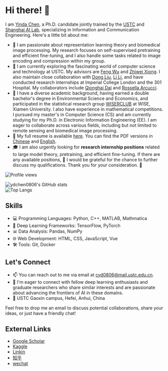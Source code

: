 # Hi there! 👋

I am [Yinda Chen](https://ydchen0806.github.io/), a Ph.D. candidate jointly trained by the [USTC](https://sist.ustc.edu.cn/main.htm) and [Shanghai AI Lab](https://www.shlab.org.cn/), specializing in Information and Communication Engineering. Here's a little bit about me:


- 👀 I am passionate about representation learning theory and biomedical image processing. My research focuses on self-supervised pretraining and efficient fine-tuning, and I also handle some tasks related to image encoding and compression within my group.
- 🌱 I am currently exploring the fascinating world of computer science and technology at USTC. My advisors are [Feng Wu](https://scholar.google.com/citations?user=5bInRDEAAAAJ&hl=en) and [Zhiwei Xiong](https://scholar.google.com/citations?user=Snl0HPEAAAAJ&hl=en&oi=ao). I also maintain close collaboration with [Dong Liu](https://scholar.google.com/citations?user=lOWByxoAAAAJ&hl=en), [Li Li](https://scholar.google.com/citations?user=dEm6VKAAAAAJ&hl=en), and have conducted research internships at Imperial College London and the 301 Hospital. My collaborators include [Qionghai Dai](https://scholar.google.com/citations?user=CHAajY4AAAAJ&hl=en&oi=ao) and [Rossella Arcucci](https://scholar.google.com/citations?user=oxy2ZQoAAAAJ&hl=en).
- 💞️ I have a diverse academic background, having earned a double bachelor's degree in Environmental Science and Economics, and participated in the statistical research group [WISERCLUB](https://github.com/wise-r) at WISE, Xiamen University. I also have experience in mathematical competitions. I pursued my master's in Computer Science (CS) and am currently studying for my Ph.D. in Electronic Information Engineering (EE). I am eager to collaborate across various fields, including but not limited to remote sensing and biomedical image processing.
- 📄 My full resume is available [here](https://ydchen0806.github.io/). You can find the PDF versions in [Chinese](https://github.com/ydchen0806/ydchen0806/blob/main/cyd_resume_CN.pdf) and [English](https://github.com/ydchen0806/ydchen0806/blob/main/CYD_resume_EN.pdf).
- 🎓 I am also urgently looking for **research internship positions** related to large model theory, pretraining, and efficient fine-tuning. If there are any available positions, 🙏 I would be grateful for the chance to further discuss my qualifications. Thank you for your consideration. 🌟

![Profile views](https://komarev.com/ghpvc/?username=ydchen0806)

![ydchen0806's GitHub stats](https://github-readme-stats.vercel.app/api?username=ydchen0806&show_icons=true&theme=dark#gh-dark-mode-only)  
![Top Langs](https://github-readme-stats-sigma-five.vercel.app/api/top-langs/?username=ydchen0806&layout=compact&hide_progress=true&theme=dark#gh-dark-mode-only)
<!-- ![Top Langs](https://github-readme-stats-sigma-five.vercel.app/api/top-langs/?username=ydchen0806&layout=compact&hide_progress=true&theme=dark#gh-dark-mode-only) -->

## Skills

- 💻 Programming Languages: Python, C++, MATLAB, Mathmatica
- 🧠 Deep Learning Frameworks: TensorFlow, PyTorch
- 📊 Data Analysis: Pandas, NumPy
- 🌐 Web Development: HTML, CSS, JavaScript, Vue
- 🛠️ Tools: Git, Docker

## Let's Connect

- 📫 You can reach out to me via email at [cyd0806@mail.ustc.edu.cn](mailto:cyd0806@mail.ustc.edu.cn).
- 💼 I'm eager to connect with fellow deep learning enthusiasts and graduate researchers who share similar interests and are passionate about advancing the frontiers of AI in these domains.
- 📍 USTC Gaoxin campus, Hefei, Anhui, China


Feel free to drop me an email to discuss potential collaborations, share your ideas, or just have a friendly chat!

## External Links

- [Google Scholar](https://scholar.google.com/citations?user=hCvlj5cAAAAJ&hl=en&oi=ao)
- [Kaggle](https://www.kaggle.com/yindachen/Home)
- [Linkin](https://www.linkedin.com/in/%E8%83%A4%E8%BE%BE-%E9%99%88-37632a200/)
- [知乎](https://www.zhihu.com/people/qi-zhu-dou-feng-67-82)
- [wechat](https://github.com/ydchen0806/ydchen0806/blob/main/wechat_QRcode.png)
